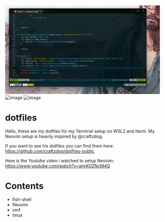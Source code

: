 ![image](https://github.com/musash1/dotfiles/blob/master/Screenshot%202023-01-22%20191250.png?raw=true)
![image](https://user-images.githubusercontent.com/83016329/214340392-5742b56b-ceb8-4699-8c70-e56d3b687606.png)
![image](https://user-images.githubusercontent.com/83016329/214340499-1447d71c-1ee4-441d-84e2-3038c510f8a3.png)

# dotfiles

Hello, these are my dotfiles for my Terminal setup on WSL2 and Iterm.
My Neovim setup is heavily inspired by @craftzdog.

If you want to see his dotfiles you can find them here: https://github.com/craftzdog/dotfiles-public

Here is the Youtube video i watched to setup Neovim: https://www.youtube.com/watch?v=ajmK0ZNcM4Q


# Contents

<ul>
  <li>fish-shell</li>
  <li>Neovim</li>
  <li>omf</li>
  <li>tmux</li>
</ul>
